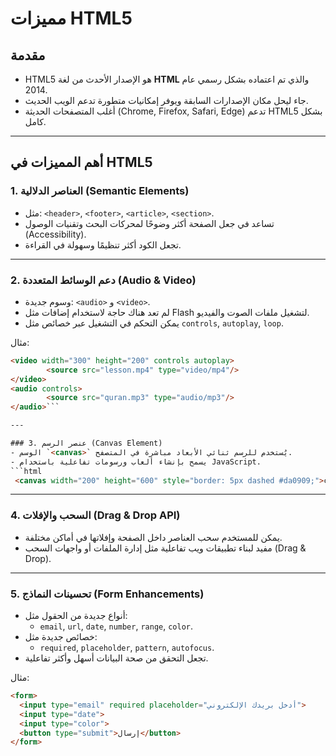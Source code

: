 # مميزات HTML5

## مقدمة
- HTML5 هو الإصدار الأحدث من لغة **HTML** والذي تم اعتماده بشكل رسمي عام 2014.
- جاء ليحل مكان الإصدارات السابقة ويوفر إمكانيات متطورة تدعم الويب الحديث.
- أغلب المتصفحات الحديثة (Chrome, Firefox, Safari, Edge) تدعم HTML5 بشكل كامل.

---

## أهم المميزات في HTML5

### 1. العناصر الدلالية (Semantic Elements)
- مثل: `<header>`, `<footer>`, `<article>`, `<section>`.
- تساعد في جعل الصفحة أكثر وضوحًا لمحركات البحث وتقنيات الوصول (Accessibility).
- تجعل الكود أكثر تنظيمًا وسهولة في القراءة.

---

### 2. دعم الوسائط المتعددة (Audio & Video)
- وسوم جديدة: `<audio>` و `<video>`.
- لم تعد هناك حاجة لاستخدام إضافات مثل Flash لتشغيل ملفات الصوت والفيديو.
- يمكن التحكم في التشغيل عبر خصائص مثل `controls`, `autoplay`, `loop`.

مثال:
```html
<video width="300" height="200" controls autoplay>
        <source src="lesson.mp4" type="video/mp4"/>
</video>
<audio controls>
        <source src="quran.mp3" type="audio/mp3"/>
</audio>```

---

### 3. عنصر الرسم (Canvas Element)
- الوسم `<canvas>` يُستخدم للرسم ثنائي الأبعاد مباشرة في المتصفح.
- يسمح بإنشاء ألعاب ورسومات تفاعلية باستخدام JavaScript.
```html
 <canvas width="200" height="600" style="border: 5px dashed #da0909;">canvas</canvas>
```
---

### 4. السحب والإفلات (Drag & Drop API)
- يمكن للمستخدم سحب العناصر داخل الصفحة وإفلاتها في أماكن مختلفة.
- مفيد لبناء تطبيقات ويب تفاعلية مثل إدارة الملفات أو واجهات السحب (Drag & Drop).

---

### 5. تحسينات النماذج (Form Enhancements)
- أنواع جديدة من الحقول مثل:
  - `email`, `url`, `date`, `number`, `range`, `color`.
- خصائص جديدة مثل:
  - `required`, `placeholder`, `pattern`, `autofocus`.
- تجعل التحقق من صحة البيانات أسهل وأكثر تفاعلية.

مثال:
```html
<form>
  <input type="email" required placeholder="أدخل بريدك الإلكتروني">
  <input type="date">
  <input type="color">
  <button type="submit">إرسال</button>
</form>
```

